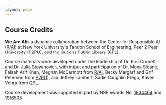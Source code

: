 ```yaml
---
layout: page
---
```


## Course Credits

**We Are AI**is a dynamic collaboration between the Center for Responsible AI ([R/AI](http://airesponsibly.com/)) at New York University's Tandon School of Engineering, Peer 2 Peer University ([P2PU](https://www.p2pu.org/en/)), and the Queens Public Library ([QPL](https://learningcircles.p2pu.org/en/signup/online-1699/)).
<p>
  
Course materials were developed under the leadership of Dr. Eric Corbett and Dr. Julia Stoyanovich, with intput and participation of Dr. Mona Sloane, Falaah Arif Khan, Meghan McDermott from [R/AI](http://airesponsibly.com/), Becky Margarf and Grif Peterson from [P2PU](https://www.p2pu.org/en/)), and Jeffrey Lambert, Sadie Coughlin Prego, Kaven Vohra from [QPL](https://learningcircles.p2pu.org/en/signup/online-1699/).
<p>
  
Course development was suppoted in part by NSF Awards No. [1934464](https://www.nsf.gov/awardsearch/showAward?AWD_ID=1934464) and [1916505](https://www.nsf.gov/awardsearch/showAward?AWD_ID=1916505)
